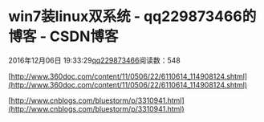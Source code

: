 # win7装linux双系统 - qq229873466的博客 - CSDN博客

2016年12月06日 19:33:29[qq229873466](https://me.csdn.net/qq229873466)阅读数：548


[http://www.360doc.com/content/11/0506/22/6110614_114908124.shtml](http://www.360doc.com/content/11/0506/22/6110614_114908124.shtml)

[http://www.cnblogs.com/bluestorm/p/3310941.html](http://www.cnblogs.com/bluestorm/p/3310941.html)

